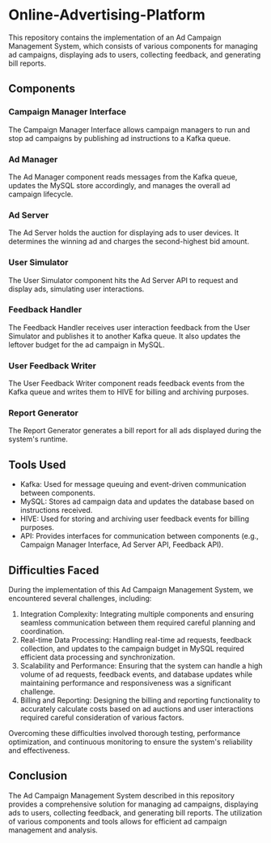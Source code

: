 # Online-Advertising-Platform

This repository contains the implementation of an Ad Campaign Management System, which consists of various components for managing ad campaigns, displaying ads to users, collecting feedback, and generating bill reports.

## Components

### Campaign Manager Interface
The Campaign Manager Interface allows campaign managers to run and stop ad campaigns by publishing ad instructions to a Kafka queue.

### Ad Manager
The Ad Manager component reads messages from the Kafka queue, updates the MySQL store accordingly, and manages the overall ad campaign lifecycle.

### Ad Server
The Ad Server holds the auction for displaying ads to user devices. It determines the winning ad and charges the second-highest bid amount.

### User Simulator
The User Simulator component hits the Ad Server API to request and display ads, simulating user interactions.

### Feedback Handler
The Feedback Handler receives user interaction feedback from the User Simulator and publishes it to another Kafka queue. It also updates the leftover budget for the ad campaign in MySQL.

### User Feedback Writer
The User Feedback Writer component reads feedback events from the Kafka queue and writes them to HIVE for billing and archiving purposes.

### Report Generator
The Report Generator generates a bill report for all ads displayed during the system's runtime.

## Tools Used

- Kafka: Used for message queuing and event-driven communication between components.
- MySQL: Stores ad campaign data and updates the database based on instructions received.
- HIVE: Used for storing and archiving user feedback events for billing purposes.
- API: Provides interfaces for communication between components (e.g., Campaign Manager Interface, Ad Server API, Feedback API).

## Difficulties Faced

During the implementation of this Ad Campaign Management System, we encountered several challenges, including:

1. Integration Complexity: Integrating multiple components and ensuring seamless communication between them required careful planning and coordination.
2. Real-time Data Processing: Handling real-time ad requests, feedback collection, and updates to the campaign budget in MySQL required efficient data processing and synchronization.
3. Scalability and Performance: Ensuring that the system can handle a high volume of ad requests, feedback events, and database updates while maintaining performance and responsiveness was a significant challenge.
4. Billing and Reporting: Designing the billing and reporting functionality to accurately calculate costs based on ad auctions and user interactions required careful consideration of various factors.

Overcoming these difficulties involved thorough testing, performance optimization, and continuous monitoring to ensure the system's reliability and effectiveness.

## Conclusion

The Ad Campaign Management System described in this repository provides a comprehensive solution for managing ad campaigns, displaying ads to users, collecting feedback, and generating bill reports. The utilization of various components and tools allows for efficient ad campaign management and analysis.
